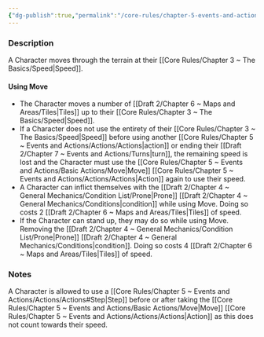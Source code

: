 ```yaml
---
{"dg-publish":true,"permalink":"/core-rules/chapter-5-events-and-actions/basic-actions/move/"}
---
```


### Description
A Character moves through the terrain at their [[Core Rules/Chapter 3 ~ The Basics/Speed\|Speed]].

#### Using Move
- The Character moves a number of [[Draft 2/Chapter 6 ~ Maps and Areas/Tiles\|Tiles]] up to their [[Core Rules/Chapter 3 ~ The Basics/Speed\|Speed]]. 
- If a Character does not use the entirety of their [[Core Rules/Chapter 3 ~ The Basics/Speed\|Speed]] before using another [[Core Rules/Chapter 5 ~ Events and Actions/Actions/Actions\|action]] or ending their [[Draft 2/Chapter 7 ~ Events and Actions/Turns\|turn]], the remaining speed is lost and the Character must use the [[Core Rules/Chapter 5 ~ Events and Actions/Basic Actions/Move\|Move]] [[Core Rules/Chapter 5 ~ Events and Actions/Actions/Actions\|Action]] again to use their speed.
- A Character can inflict themselves with the [[Draft 2/Chapter 4 ~ General Mechanics/Condition List/Prone\|Prone]] [[Draft 2/Chapter 4 ~ General Mechanics/Conditions\|condition]] while using Move. Doing so costs 2 [[Draft 2/Chapter 6 ~ Maps and Areas/Tiles\|Tiles]] of speed.
- If the Character can stand up, they may do so while using Move. Removing the [[Draft 2/Chapter 4 ~ General Mechanics/Condition List/Prone\|Prone]] [[Draft 2/Chapter 4 ~ General Mechanics/Conditions\|condition]]. Doing so costs 4 [[Draft 2/Chapter 6 ~ Maps and Areas/Tiles\|Tiles]] of speed.

### Notes
A Character is allowed to use a [[Core Rules/Chapter 5 ~ Events and Actions/Actions/Actions#Step\|Step]] before or after taking the [[Core Rules/Chapter 5 ~ Events and Actions/Basic Actions/Move\|Move]] [[Core Rules/Chapter 5 ~ Events and Actions/Actions/Actions\|Action]] as this does not count towards their speed.
